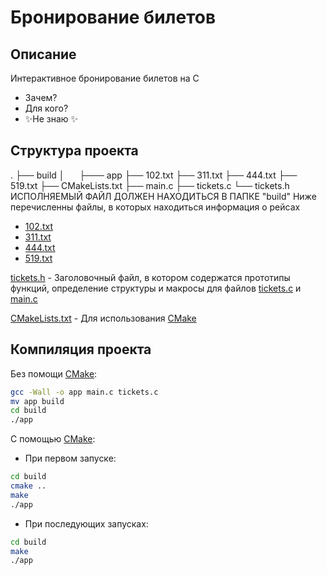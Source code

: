 # Бронирование билетов 
## Описание
Интерактивное бронирование билетов на C
- Зачем?
- Для кого?
-  ✨Не знаю ✨

## Структура проекта
.
├── build
│      ├─── app
├── 102.txt
├── 311.txt
├── 444.txt
├── 519.txt
├── CMakeLists.txt
├── main.c
├── tickets.c
└── tickets.h
ИСПОЛНЯЕМЫЙ ФАЙЛ ДОЛЖЕН НАХОДИТЬСЯ В ПАПКЕ "build"
Ниже перечисленны файлы, в которых находиться информация о рейсах
- [102.txt](https://github.com/tobusoo/homework-for-prog/blob/main/prikol/%D0%B1%D1%80%D0%BE%D0%BD%D0%B8%D1%80%D0%BE%D0%B2%D0%B0%D0%BD%D0%B8%D0%B5%20%D0%B1%D0%B8%D0%BB%D0%B5%D1%82%D0%BE%D0%B2/102.txt)
- [311.txt](https://github.com/tobusoo/homework-for-prog/blob/main/prikol/%D0%B1%D1%80%D0%BE%D0%BD%D0%B8%D1%80%D0%BE%D0%B2%D0%B0%D0%BD%D0%B8%D0%B5%20%D0%B1%D0%B8%D0%BB%D0%B5%D1%82%D0%BE%D0%B2/311.txt)
- [444.txt](https://github.com/tobusoo/homework-for-prog/blob/main/prikol/%D0%B1%D1%80%D0%BE%D0%BD%D0%B8%D1%80%D0%BE%D0%B2%D0%B0%D0%BD%D0%B8%D0%B5%20%D0%B1%D0%B8%D0%BB%D0%B5%D1%82%D0%BE%D0%B2/444.txt)
- [519.txt](https://github.com/tobusoo/homework-for-prog/blob/main/prikol/%D0%B1%D1%80%D0%BE%D0%BD%D0%B8%D1%80%D0%BE%D0%B2%D0%B0%D0%BD%D0%B8%D0%B5%20%D0%B1%D0%B8%D0%BB%D0%B5%D1%82%D0%BE%D0%B2/519.txt)

[tickets.h](https://github.com/tobusoo/homework-for-prog/blob/main/prikol/%D0%B1%D1%80%D0%BE%D0%BD%D0%B8%D1%80%D0%BE%D0%B2%D0%B0%D0%BD%D0%B8%D0%B5%20%D0%B1%D0%B8%D0%BB%D0%B5%D1%82%D0%BE%D0%B2/tickets.h) - Заголовочный файл, в котором содержатся прототипы функций, определение структуры и макросы для файлов [tickets.c](https://github.com/tobusoo/homework-for-prog/blob/main/prikol/%D0%B1%D1%80%D0%BE%D0%BD%D0%B8%D1%80%D0%BE%D0%B2%D0%B0%D0%BD%D0%B8%D0%B5%20%D0%B1%D0%B8%D0%BB%D0%B5%D1%82%D0%BE%D0%B2/tickets.c) и [main.c](https://github.com/tobusoo/homework-for-prog/blob/main/prikol/%D0%B1%D1%80%D0%BE%D0%BD%D0%B8%D1%80%D0%BE%D0%B2%D0%B0%D0%BD%D0%B8%D0%B5%20%D0%B1%D0%B8%D0%BB%D0%B5%D1%82%D0%BE%D0%B2/main.c)

[CMakeLists.txt](https://github.com/tobusoo/homework-for-prog/blob/main/prikol/%D0%B1%D1%80%D0%BE%D0%BD%D0%B8%D1%80%D0%BE%D0%B2%D0%B0%D0%BD%D0%B8%D0%B5%20%D0%B1%D0%B8%D0%BB%D0%B5%D1%82%D0%BE%D0%B2/CMakeLists.txt) - Для использования [CMake](https://cmake.org/)

## Компиляция проекта
Без помощи [CMake](https://cmake.org/):
```sh
gcc -Wall -o app main.c tickets.c
mv app build
cd build
./app
```
С помощью [CMake](https://cmake.org/):
- При первом запуске:
```sh
cd build
cmake ..
make
./app
```
- При последующих запусках:
```sh
cd build
make
./app
```
